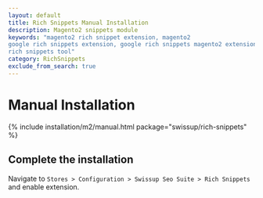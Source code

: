 ```yaml
---
layout: default
title: Rich Snippets Manual Installation
description: Magento2 snippets module
keywords: "magento2 rich snippet extension, magento2
google rich snippets extension, google rich snippets magento2 extension, google
rich snippets tool"
category: RichSnippets
exclude_from_search: true
---
```


# Manual Installation

{% include installation/m2/manual.html package="swissup/rich-snippets" %}

## Complete the installation

Navigate to `Stores > Configuration > Swissup Seo Suite > Rich Snippets` and
enable extension.
